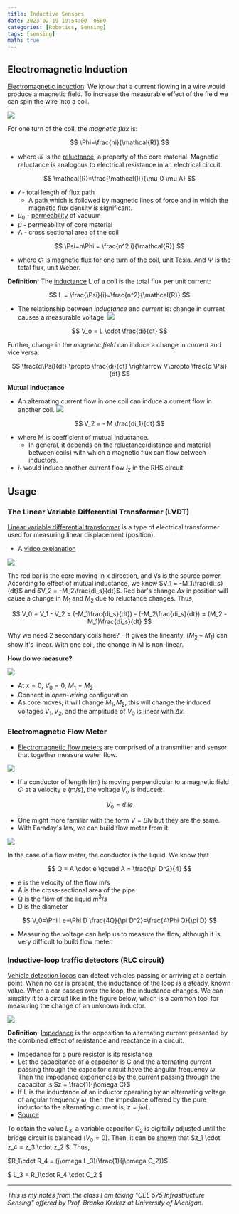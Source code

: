 ```yaml
---
title: Inductive Sensors
date: 2023-02-19 19:54:00 -0500
categories: [Robotics, Sensing]
tags: [sensing] 
math: true
---
```


## Electromagnetic Induction

[Electromagnetic induction](https://en.wikipedia.org/wiki/Electromagnetic_induction): We know that a current flowing in a wire would produce a magnetic field. To increase the measurable effect of the field we can spin the wire into a coil.

![](/assets/figures/2023-images/2023-02-19-inductive-sensors/01.png)

For one turn of the coil, the *magnetic flux* is:

$$
\Phi=\frac{ni}{\mathcal{R}}
$$

- where $\mathcal{R}$ is the [reluctance](https://en.wikipedia.org/wiki/Magnetic_reluctance), a property of the core material. Magnetic reluctance is analogous to electrical resistance in an electrical circuit.

$$
\mathcal{R}=\frac{\mathcal{l}}{\mu_0 \mu A}
$$

- $\mathcal{l}$ - total length of flux path
  - A path which is followed by magnetic lines of force and in which the magnetic flux density is significant.
- $\mu_0$ - [permeability](https://en.wikipedia.org/wiki/Permeability_(electromagnetism)) of vacuum
- $\mu$ - permeability of core material
- A - cross sectional area of the coil

$$
\Psi=n\Phi = \frac{n^2 i}{\mathcal{R}}
$$

- where $\Phi$ is magnetic flux for one turn of the coil, unit Tesla. And $\Psi$ is the total flux, unit Weber.

**Definition:** The [inductance](https://en.wikipedia.org/wiki/Inductance) L of a coil is the total flux per unit current:

$$
L = \frac{\Psi}{i}=\frac{n^2}{\mathcal{R}}
$$

- The relationship between *inductance* and *current* is: change in current causes a measurable voltage.
![](/assets/figures/2023-images/2023-02-19-inductive-sensors/02.png)  

$$
V_o = L \cdot \frac{di}{dt}
$$

Further, change in the *magnetic field* can induce a change in *current* and vice versa.

$$
\frac{d\Psi}{dt} \propto  \frac{di}{dt} \rightarrow V\propto  \frac{d \Psi}{dt}
$$

**Mutual Inductance**
- An alternating current flow in one coil can induce a current flow in another coil.
![](/assets/figures/2023-images/2023-02-19-inductive-sensors/03.png) 

$$
V_2 = - M \frac{di_1}{dt}
$$

- where M is coefficient of mutual inductance.
  - In general, it depends on the reluctance(distance and material between coils) with which a magnetic flux can flow between inductors. 
- $i_1$ would induce another current flow $i_2$ in the RHS circuit

## Usage
### The Linear Variable Differential Transformer (LVDT)

[Linear variable differential transformer](https://en.wikipedia.org/wiki/Linear_variable_differential_transformer) is a type of electrical transformer used for measuring linear displacement (position).
- A [video explanation](https://www.youtube.com/watch?v=E-kDsP0wq6w)

![](/assets/figures/2023-images/2023-02-19-inductive-sensors/04.png) 

The red bar is the core moving in x direction, and Vs is the source power. According to effect of mutual inductance, we know $V_1 = -M_1\frac{di_s}{dt}$ and $V_2 = -M_2\frac{di_s}{dt}$. Red bar's change $\Delta x$ in position will cause a change in $M_1$ and $M_2$ due to reluctance changes. Thus,

$$
V_0 = V_1 - V_2 = (-M_1\frac{di_s}{dt}) - (-M_2\frac{di_s}{dt}) = (M_2 - M_1)\frac{di_s}{dt}
$$

Why we need 2 secondary coils here? - It gives the linearity, ($M_2-M_1$) can show it's linear. With one coil, the change in M is non-linear.

**How do we measure?**

![](/assets/figures/2023-images/2023-02-19-inductive-sensors/05.png) 
- At $x=0$, $V_0=0$, $M_1=M_2$
- Connect in *open-wiring* configuration
- As core moves, it will change $M_1, M_2$, this will change the induced voltages $V_1, V_2$, and the amplitude of $V_0$ is linear with $\Delta x$.

### Electromagnetic Flow Meter
- [Electromagnetic flow meters](https://www.emerson.com/en-us/automation/measurement-instrumentation/flow-measurement/about-magnetic) are comprised of a transmitter and sensor that together measure water flow. 

![](/assets/figures/2023-images/2023-02-19-inductive-sensors/06.png) 
- If a conductor of length l(m) is moving perpendicular to a magnetic field $\Phi$ at a velocity e (m/s), the voltage $V_o$ is induced: 

$$
V_0=\Phi l e
$$

- One might more familiar with the form $V = Blv$ but they are the same.
- With Faraday's law, we can build flow meter from it.

![](/assets/figures/2023-images/2023-02-19-inductive-sensors/07.png) 


In the case of a flow meter, the conductor is the liquid. We know that 

$$
  Q = A \cdot e \qquad A = \frac{\pi D^2}{4}
$$

- e is the velocity of the flow m/s
- A is the cross-sectional area of the pipe
- Q is the flow of the liquid $m^3/s$
- D is the diameter

$$
V_0=\Phi l e=\Phi D \frac{4Q}{\pi D^2}=\frac{4\Phi Q}{\pi D}
$$

- Measuring the voltage can help us to measure the flow, although it is very difficult to build flow meter.

### Inductive-loop traffic detectors (RLC circuit)
[Vehicle detection loops](https://en.wikipedia.org/wiki/Induction_loop) can detect vehicles passing or arriving at a certain point. When no car is present, the inductance of the loop is a steady, known value. When a car passes over the loop, the inductance changes. We can simplify it to a circuit like in the figure below, which is a common tool for measuring the change of
an unknown inductor.

![](/assets/figures/2023-images/2023-02-19-inductive-sensors/08.png) 

**Definition**: [Impedance](https://en.wikipedia.org/wiki/Electrical_impedance) is the opposition to alternating current presented by the combined effect of resistance and reactance in a circuit.

- Impedance for a pure resistor is its resistance
- Let the capacitance of a capacitor is C and the alternating current passing through the capacitor circuit have the angular frequency $\omega$. Then the impedance experiences by the current passing through the capacitor is $z = \frac{1}{j\omega C}$
- If L is the inductance of an inductor operating by an alternating voltage of angular frequency $\omega$, then the impedance offered by the pure inductor to the alternating current is, $z=j\omega L$. 
- [Source](https://electronicsphysics.com/formula-for-impedance-in-electronics-rlc-lc-circuit/)

To obtain the value $L_3$, a variable capacitor $C_2$ is digitally adjusted until the bridge circuit is balanced ($V_0 = 0$). Then, it can be [shown](https://www.allaboutcircuits.com/textbook/alternating-current/chpt-12/ac-bridge-circuits/) that $z_1 \cdot z_4 = z_3 \cdot z_2 $. Thus, 

$R_1\cdot R_4 = (j\omega L_3)(\frac{1}{j\omega C_2})$

$ L_3 = R_1\cdot R_4 \cdot C_2 $

---

*This is my notes from the class I am taking "CEE 575 Infrastructure Sensing" offered by Prof. Branko Kerkez at University of Michigan.*
